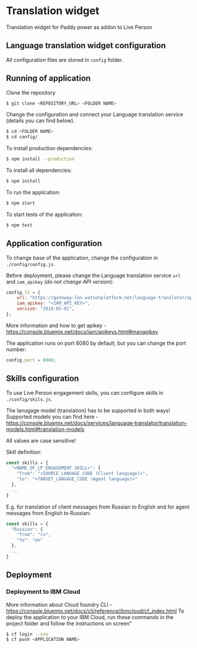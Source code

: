 # Translation widget
Translation widget for Paddy power as addon to Live Person

## Language translation widget configuration
All configuration files are stored in `config` folder.


## Running of application
Clone the repository
```bash
$ git clone <REPOSITORY_URL> <FOLDER NAME>
```

Change the configuration and connect your Language translation service (details you can find below).
```bash
$ cd <FOLDER NAME>
$ cd config/
```

To install production dependencies:
```bash
$ npm install --production
```

To install all dependencies:
```bash
$ npm install
```

To run the application:
```bash
$ npm start
```

To start tests of the application:
```bash
$ npm test
```

## Application configuration
To change base of the application, change the configuration in `./config/config.js`.

Before deployment, please change the Language translation service `url` and `iam_apikey` (*do not change API version*):
```javascript
config.lt = {
	url: "https://gateway-lon.watsonplatform.net/language-translator/api",
	iam_apikey: "<IAM_API_KEY>",
	version: "2018-05-01",
};
```
More information and how to get apikey - https://console.bluemix.net/docs/iam/apikeys.html#manapikey

The application runs on port 8080 by default, but you can change the port number:
```javascript
config.port = 8080;
```

## Skills configuration
To use Live Person engagement skills, you can configure skills in `./config/skils.js`.

The lanugage model (translation) has to be supported in both ways!
Supported models you can find here - https://console.bluemix.net/docs/services/language-translator/translation-models.html#translation-models

All values are case sensitive!

Skill definition:
```javascript
const skills = {
  "<NAME_OF_LP_ENGAGEMENT SKILL>": {
    "from": "<SOURCE_LANUAGE_CODE (Client language)>",
    "to": "<TARGET_LANUAGE_CODE (Agent language)>"
  },
  ...
}
```

E.g. for translation of client messages from Russian to English and for agent messages from English to Russian:
```javascript
const skills = {
  "Russian": {
    "from": "ru",
    "to": "en"
  },
  ...
}
```

## Deployment
### Deployment to IBM Cloud
More information about Cloud foundry CLI - https://console.bluemix.net/docs/cli/reference/ibmcloud/cf_index.html
To deploy the application to your IBM Cloud, run these commands in the project folder and follow the instructions on screen"
```bash
$ cf login --sso
$ cf push <APPLICATION NAME>
```